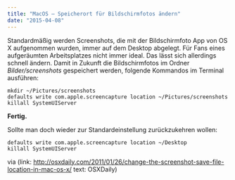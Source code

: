 ```yaml
---
title: "MacOS – Speicherort für Bildschirmfotos ändern"
date: "2015-04-08"
---
```


Standardmäßig werden Screenshots, die mit der Bildschirmfoto App von OS X aufgenommen wurden, immer auf dem Desktop abgelegt. Für Fans eines aufgeräumten Arbeitsplatzes nicht immer ideal. Das lässt sich allerdings schnell ändern. Damit in Zukunft die Bildschirmfotos im Ordner _Bilder/screenshots_ gespeichert werden, folgende Kommandos im Terminal ausführen:

<pre class="wide"><code class="bash">mkdir ~/Pictures/screenshots
defaults write com.apple.screencapture location ~/Pictures/screenshots
killall SystemUIServer</code></pre>

**Fertig.**

Sollte man doch wieder zur Standardeinstellung zurückzukehren wollen:

<pre><code class="bash">defaults write com.apple.screencapture location ~/Desktop
killall SystemUIServer</code></pre>

via (link: http://osxdaily.com/2011/01/26/change-the-screenshot-save-file-location-in-mac-os-x/ text: OSXDaily)
